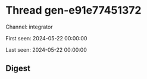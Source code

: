 # Thread gen-e91e77451372
Channel: integrator

First seen: 2024-05-22 00:00:00

Last seen: 2024-05-22 00:00:00

## Digest


